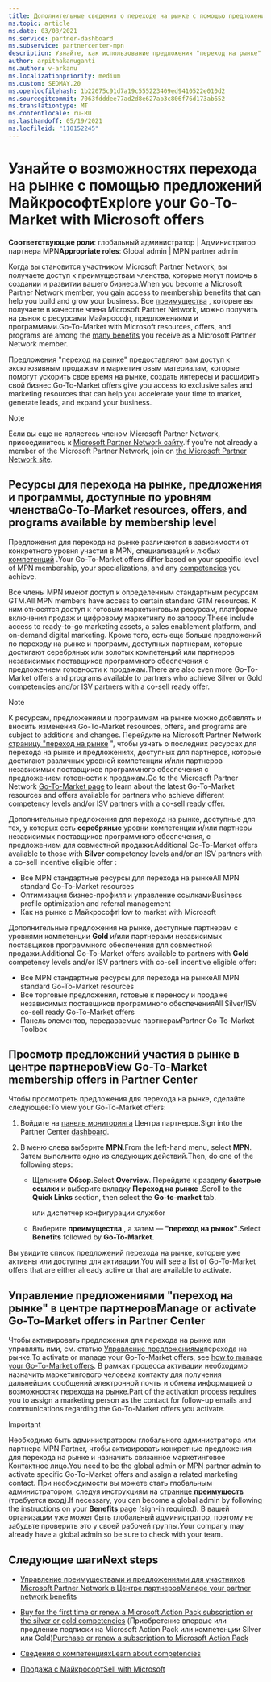 ```yaml
---
title: Дополнительные сведения о переходе на рынке с помощью предложений Майкрософт
ms.topic: article
ms.date: 03/08/2021
ms.service: partner-dashboard
ms.subservice: partnercenter-mpn
description: Узнайте, как использование предложения "переход на рынке" с помощью предложений Майкрософт поможет ускорить работу на рынке, создать интересы и расширить свой бизнес.
author: arpithakanuganti
ms.author: v-arkanu
ms.localizationpriority: medium
ms.custom: SEOMAY.20
ms.openlocfilehash: 1b22075c91d7a19c555223409ed9410522e010d2
ms.sourcegitcommit: 7063fdddee77ad2d8e627ab3c806f76d173ab652
ms.translationtype: MT
ms.contentlocale: ru-RU
ms.lasthandoff: 05/19/2021
ms.locfileid: "110152245"
---
```

# <a name="explore-your-go-to-market-with-microsoft-offers"></a><span data-ttu-id="84c5d-103">Узнайте о возможностях перехода на рынке с помощью предложений Майкрософт</span><span class="sxs-lookup"><span data-stu-id="84c5d-103">Explore your Go-To-Market with Microsoft offers</span></span>

<span data-ttu-id="84c5d-104">**Соответствующие роли**: глобальный администратор | Администратор партнера MPN</span><span class="sxs-lookup"><span data-stu-id="84c5d-104">**Appropriate roles**: Global admin | MPN partner admin</span></span>

<span data-ttu-id="84c5d-105">Когда вы становится участником Microsoft Partner Network, вы получаете доступ к преимуществам членства, которые могут помочь в создании и развитии вашего бизнеса.</span><span class="sxs-lookup"><span data-stu-id="84c5d-105">When you become a Microsoft Partner Network member, you gain access to membership benefits that can help you build and grow your business.</span></span> <span data-ttu-id="84c5d-106">Все [преимущества](https://partner.microsoft.com/manage-your-partner-network-benefits) , которые вы получаете в качестве члена Microsoft Partner Network, можно получить на рынок с ресурсами Майкрософт, предложениями и программами.</span><span class="sxs-lookup"><span data-stu-id="84c5d-106">Go-To-Market with Microsoft resources, offers, and programs are among the [many benefits](https://partner.microsoft.com/manage-your-partner-network-benefits) you receive as a Microsoft Partner Network member.</span></span>

<span data-ttu-id="84c5d-107">Предложения "переход на рынке" предоставляют вам доступ к эксклюзивным продажам и маркетинговым материалам, которые помогут ускорить свое время на рынке, создать интересы и расширить свой бизнес.</span><span class="sxs-lookup"><span data-stu-id="84c5d-107">Go-To-Market offers give you access to exclusive sales and marketing resources that can help you accelerate your time to market, generate leads, and expand your business.</span></span>

>[!NOTE]
><span data-ttu-id="84c5d-108">Если вы еще не являетесь членом Microsoft Partner Network, присоединитесь к [Microsoft Partner Network сайту](https://partner.microsoft.com/membership).</span><span class="sxs-lookup"><span data-stu-id="84c5d-108">If you're not already a member of the Microsoft Partner Network, join on [the Microsoft Partner Network site](https://partner.microsoft.com/membership).</span></span>

## <a name="go-to-market-resources-offers-and-programs-available-by-membership-level"></a><span data-ttu-id="84c5d-109">Ресурсы для перехода на рынке, предложения и программы, доступные по уровням членства</span><span class="sxs-lookup"><span data-stu-id="84c5d-109">Go-To-Market resources, offers, and programs available by membership level</span></span>

<span data-ttu-id="84c5d-110">Предложения для перехода на рынке различаются в зависимости от конкретного уровня участия в MPN, специализаций и любых [компетенций](learn-about-competencies.md) .</span><span class="sxs-lookup"><span data-stu-id="84c5d-110">Your Go-To-Market offers differ based on your specific level of MPN membership, your specializations, and any [competencies](learn-about-competencies.md) you achieve.</span></span>

<span data-ttu-id="84c5d-111">Все члены MPN имеют доступ к определенным стандартным ресурсам GTM.</span><span class="sxs-lookup"><span data-stu-id="84c5d-111">All MPN members have access to certain standard GTM resources.</span></span> <span data-ttu-id="84c5d-112">К ним относятся доступ к готовым маркетинговым ресурсам, платформе включения продаж и цифровому маркетингу по запросу.</span><span class="sxs-lookup"><span data-stu-id="84c5d-112">These include access to ready-to-go marketing assets, a sales enablement platform, and on-demand digital marketing.</span></span> <span data-ttu-id="84c5d-113">Кроме того, есть еще больше предложений по переходу на рынке и программ, доступных партнерам, которые достигают серебряных или золотых компетенций или партнеров независимых поставщиков программного обеспечения с предложением готовности к продажам.</span><span class="sxs-lookup"><span data-stu-id="84c5d-113">There are also even more Go-To-Market offers and programs available to partners who achieve Silver or Gold competencies and/or ISV partners with a co-sell ready offer.</span></span>

>[!NOTE]
><span data-ttu-id="84c5d-114">К ресурсам, предложениям и программам на рынке можно добавлять и вносить изменения.</span><span class="sxs-lookup"><span data-stu-id="84c5d-114">Go-To-Market resources, offers, and programs are subject to additions and changes.</span></span> <span data-ttu-id="84c5d-115">Перейдите на Microsoft Partner Network [страницу "переход на рынке](https://partner.microsoft.com/membership/go-to-market) ", чтобы узнать о последних ресурсах для перехода на рынке и предложениях, доступных для партнеров, которые достигают различных уровней компетенции и/или партнеров независимых поставщиков программного обеспечения с предложением готовности к продажам.</span><span class="sxs-lookup"><span data-stu-id="84c5d-115">Go to the Microsoft Partner Network [Go-To-Market page](https://partner.microsoft.com/membership/go-to-market) to learn about the latest Go-To-Market resources and offers available for partners who achieve different competency levels and/or ISV partners with a co-sell ready offer.</span></span>

<span data-ttu-id="84c5d-116">Дополнительные предложения для перехода на рынке, доступные для тех, у которых есть **серебряные** уровни компетенции и/или партнеры независимых поставщиков программного обеспечения, с предложением для совместной продажи:</span><span class="sxs-lookup"><span data-stu-id="84c5d-116">Additional Go-To-Market offers available to those with **Silver** competency levels and/or an ISV partners with a co-sell incentive eligible offer :</span></span>

- <span data-ttu-id="84c5d-117">Все MPN стандартные ресурсы для перехода на рынке</span><span class="sxs-lookup"><span data-stu-id="84c5d-117">All MPN standard Go-To-Market resources</span></span>
- <span data-ttu-id="84c5d-118">Оптимизация бизнес-профиля и управление ссылками</span><span class="sxs-lookup"><span data-stu-id="84c5d-118">Business profile optimization and referral management</span></span>
- <span data-ttu-id="84c5d-119">Как на рынке с Майкрософт</span><span class="sxs-lookup"><span data-stu-id="84c5d-119">How to market with Microsoft</span></span>

<span data-ttu-id="84c5d-120">Дополнительные предложения на рынке, доступные партнерам с уровнями компетенции **Gold** и/или партнерами независимых поставщиков программного обеспечения для совместной продажи.</span><span class="sxs-lookup"><span data-stu-id="84c5d-120">Additional Go-To-Market offers available to partners with **Gold** competency levels and/or ISV partners with co-sell incentive eligible offer:</span></span>

- <span data-ttu-id="84c5d-121">Все MPN стандартные ресурсы для перехода на рынке</span><span class="sxs-lookup"><span data-stu-id="84c5d-121">All MPN standard Go-To-Market resources</span></span>
- <span data-ttu-id="84c5d-122">Все торговые предложения, готовые к переносу и продаже независимых поставщиков программного обеспечения</span><span class="sxs-lookup"><span data-stu-id="84c5d-122">All Silver/ISV co-sell ready Go-To-Market offers</span></span>
- <span data-ttu-id="84c5d-123">Панель элементов, передаваемые партнерам</span><span class="sxs-lookup"><span data-stu-id="84c5d-123">Partner Go-To-Market Toolbox</span></span> 

## <a name="view-go-to-market-membership-offers-in-partner-center"></a><span data-ttu-id="84c5d-124">Просмотр предложений участия в рынке в центре партнеров</span><span class="sxs-lookup"><span data-stu-id="84c5d-124">View Go-To-Market membership offers in Partner Center</span></span>

<span data-ttu-id="84c5d-125">Чтобы просмотреть предложения для перехода на рынке, сделайте следующее:</span><span class="sxs-lookup"><span data-stu-id="84c5d-125">To view your Go-To-Market offers:</span></span>

1. <span data-ttu-id="84c5d-126">Войдите на [панель мониторинга](https://partner.microsoft.com/dashboard) Центра партнеров.</span><span class="sxs-lookup"><span data-stu-id="84c5d-126">Sign into the Partner Center [dashboard](https://partner.microsoft.com/dashboard).</span></span>

2. <span data-ttu-id="84c5d-127">В меню слева выберите **MPN**.</span><span class="sxs-lookup"><span data-stu-id="84c5d-127">From the left-hand menu, select **MPN**.</span></span> <span data-ttu-id="84c5d-128">Затем выполните одно из следующих действий.</span><span class="sxs-lookup"><span data-stu-id="84c5d-128">Then, do one of the following steps:</span></span>

   - <span data-ttu-id="84c5d-129">Щелкните **Обзор**.</span><span class="sxs-lookup"><span data-stu-id="84c5d-129">Select **Overview**.</span></span> <span data-ttu-id="84c5d-130">Перейдите к разделу **быстрые ссылки** и выберите вкладку **Переход на рынке** .</span><span class="sxs-lookup"><span data-stu-id="84c5d-130">Scroll to the **Quick Links** section, then select the **Go-to-market** tab.</span></span>

     <span data-ttu-id="84c5d-131">или диспетчер конфигурации служб</span><span class="sxs-lookup"><span data-stu-id="84c5d-131">or</span></span>

   - <span data-ttu-id="84c5d-132">Выберите **преимущества** , а затем — **"переход на рынок"**.</span><span class="sxs-lookup"><span data-stu-id="84c5d-132">Select **Benefits** followed by **Go-To-Market**.</span></span>

<span data-ttu-id="84c5d-133">Вы увидите список предложений перехода на рынке, которые уже активны или доступны для активации.</span><span class="sxs-lookup"><span data-stu-id="84c5d-133">You will see a list of Go-To-Market offers that are either already active or that are available to activate.</span></span>

## <a name="manage-or-activate-go-to-market-offers-in-partner-center"></a><span data-ttu-id="84c5d-134">Управление предложениями "переход на рынке" в центре партнеров</span><span class="sxs-lookup"><span data-stu-id="84c5d-134">Manage or activate Go-To-Market offers in Partner Center</span></span>

<span data-ttu-id="84c5d-135">Чтобы активировать предложения для перехода на рынке или управлять ими, см. статью [Управление предложениями](manage-your-partner-network-benefits.md#manage-go-to-market-offers)перехода на рынке.</span><span class="sxs-lookup"><span data-stu-id="84c5d-135">To activate or manage your Go-To-Market offers, see [how to manage your Go-To-Market offers](manage-your-partner-network-benefits.md#manage-go-to-market-offers).</span></span> <span data-ttu-id="84c5d-136">В рамках процесса активации необходимо назначить маркетингового человека контакту для получения дальнейших сообщений электронной почты и обмена информацией о возможностях перехода на рынке.</span><span class="sxs-lookup"><span data-stu-id="84c5d-136">Part of the activation process requires you to assign a marketing person as the contact for follow-up emails and communications regarding the Go-To-Market offers you activate.</span></span>

>[!IMPORTANT]
><span data-ttu-id="84c5d-137">Необходимо быть администратором глобального администратора или партнера MPN Partner, чтобы активировать конкретные предложения для перехода на рынке и назначить связанное маркетинговое Контактное лицо.</span><span class="sxs-lookup"><span data-stu-id="84c5d-137">You need to be the global admin or MPN partner admin to activate specific Go-To-Market offers and assign a related marketing contact.</span></span> <span data-ttu-id="84c5d-138">При необходимости вы можете стать глобальным администратором, следуя инструкциям на [странице **преимуществ**](https://partnercenter.microsoft.com/pcv/partnership/benefits) (требуется вход).</span><span class="sxs-lookup"><span data-stu-id="84c5d-138">If necessary, you can become a global admin by following the instructions on your [**Benefits** page](https://partnercenter.microsoft.com/pcv/partnership/benefits) (sign-in required).</span></span> <span data-ttu-id="84c5d-139">В вашей организации уже может быть глобальный администратор, поэтому не забудьте проверить это у своей рабочей группы.</span><span class="sxs-lookup"><span data-stu-id="84c5d-139">Your company may already have a global admin so be sure to check with your team.</span></span>

## <a name="next-steps"></a><span data-ttu-id="84c5d-140">Следующие шаги</span><span class="sxs-lookup"><span data-stu-id="84c5d-140">Next steps</span></span>

- [<span data-ttu-id="84c5d-141">Управление преимуществами и предложениями для участников Microsoft Partner Network в Центре партнеров</span><span class="sxs-lookup"><span data-stu-id="84c5d-141">Manage your partner network benefits</span></span>](manage-your-partner-network-benefits.md)

- <span data-ttu-id="84c5d-142">[Buy for the first time or renew a Microsoft Action Pack subscription or the silver or gold competencies](mpn-get-action-pack.md) (Приобретение впервые или продление подписки на Microsoft Action Pack или компетенции Silver или Gold)</span><span class="sxs-lookup"><span data-stu-id="84c5d-142">[Purchase or renew a subscription to Microsoft Action Pack](mpn-get-action-pack.md)</span></span>

- [<span data-ttu-id="84c5d-143">Сведения о компетенциях</span><span class="sxs-lookup"><span data-stu-id="84c5d-143">Learn about competencies</span></span>](learn-about-competencies.md)

- [<span data-ttu-id="84c5d-144">Продажа с Майкрософт</span><span class="sxs-lookup"><span data-stu-id="84c5d-144">Sell with Microsoft</span></span>](https://partner.microsoft.com/membership/sell-with-microsoft)
